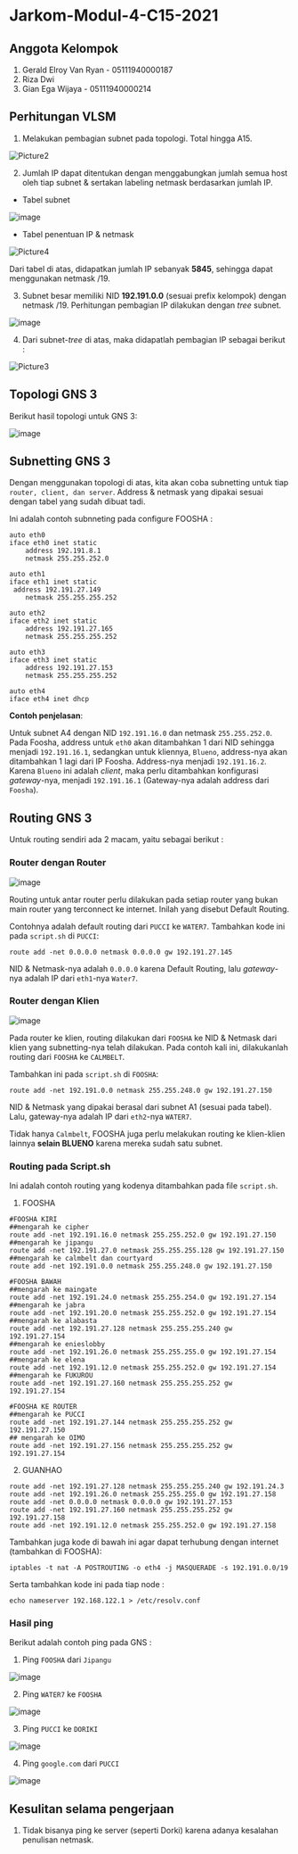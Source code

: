 # Jarkom-Modul-4-C15-2021

## Anggota Kelompok

1. Gerald Elroy Van Ryan - 05111940000187
2. Riza Dwi
3. Gian Ega Wijaya - 05111940000214


## Perhitungan VLSM

1. Melakukan pembagian subnet pada topologi. Total hingga A15.

![Picture2](https://user-images.githubusercontent.com/90212308/143684715-444ae640-d433-4a1c-80ae-cc90cb630d21.png)

2. Jumlah IP dapat ditentukan dengan menggabungkan jumlah semua host oleh tiap subnet & sertakan labeling netmask berdasarkan jumlah IP. 

- Tabel subnet

 ![image](https://user-images.githubusercontent.com/64303057/143678750-1114d5e4-cd74-4322-b029-f82e41cf8db6.png)

- Tabel penentuan IP & netmask

![Picture4](https://user-images.githubusercontent.com/90212308/143684421-d2da8775-aaa0-421c-96cc-7a55141a96ab.png)

Dari tabel di atas, didapatkan jumlah IP sebanyak **5845**, sehingga dapat menggunakan netmask /19.

3. Subnet besar memiliki NID **192.191.0.0** (sesuai prefix kelompok) dengan netmask /19. Perhitungan pembagian IP dilakukan dengan *tree* subnet.

![image](https://user-images.githubusercontent.com/64303057/143679084-cabcdd81-5180-4972-8f01-e970817d10fa.png)

4. Dari subnet-*tree* di atas, maka didapatlah pembagian IP sebagai berikut :

![Picture3](https://user-images.githubusercontent.com/90212308/143684559-28260db9-d717-4056-bf7e-077ce7f178d3.png)

## Topologi GNS 3

Berikut hasil topologi untuk GNS 3: 

![image](https://user-images.githubusercontent.com/64303057/143679521-3782a43a-23d7-487a-b276-04129e973efc.png)

## Subnetting GNS 3

Dengan menggunakan topologi di atas, kita akan coba subnetting untuk tiap `router, client, dan server`. Address & netmask yang dipakai sesuai dengan tabel yang sudah dibuat tadi.

Ini adalah contoh subnneting pada configure FOOSHA :

```
auto eth0
iface eth0 inet static
	address 192.191.8.1
	netmask 255.255.252.0
 
auto eth1
iface eth1 inet static
 address 192.191.27.149
	netmask 255.255.255.252
 
auto eth2
iface eth2 inet static
	address 192.191.27.165
	netmask 255.255.255.252
 
auto eth3
iface eth3 inet static
	address 192.191.27.153
	netmask 255.255.255.252

auto eth4
iface eth4 inet dhcp
```

**Contoh penjelasan**:

Untuk subnet A4 dengan NID `192.191.16.0` dan netmask `255.255.252.0`. Pada Foosha, address untuk `eth0` akan ditambahkan 1 dari NID sehingga menjadi `192.191.16.1`, sedangkan untuk kliennya, `Blueno`, address-nya akan ditambahkan 1 lagi dari IP Foosha. Address-nya menjadi `192.191.16.2`. Karena `Blueno` ini adalah *client*, maka perlu ditambahkan konfigurasi *gateway*-nya, menjadi `192.191.16.1` (Gateway-nya adalah address dari `Foosha`).

## Routing GNS 3

Untuk routing sendiri ada 2 macam, yaitu sebagai berikut :

### Router dengan Router

![image](https://user-images.githubusercontent.com/64303057/143682535-6b8f0353-0445-4e6c-9f83-0d974aade12e.png)

Routing untuk antar router perlu dilakukan  pada setiap router yang bukan main router yang terconnect ke internet. Inilah yang disebut Default Routing. 

Contohnya adalah default routing dari `PUCCI` ke `WATER7`. Tambahkan kode ini pada `script.sh` di `PUCCI`:

```
route add -net 0.0.0.0 netmask 0.0.0.0 gw 192.191.27.145
```

NID & Netmask-nya adalah `0.0.0.0` karena Default Routing, lalu *gateway*-nya adalah IP dari `eth1`-nya `Water7`.

### Router dengan Klien

![image](https://user-images.githubusercontent.com/64303057/143683036-eadaa442-d76e-44db-bfa3-0f7eef5f2d1b.png)

Pada router ke klien, routing dilakukan dari `FOOSHA` ke NID & Netmask dari klien yang subnetting-nya telah dilakukan. Pada contoh kali ini, dilakukanlah routing dari `FOOSHA` ke `CALMBELT`. 

Tambahkan ini pada `script.sh` di `FOOSHA`:
```
route add -net 192.191.0.0 netmask 255.255.248.0 gw 192.191.27.150
```

NID & Netmask yang dipakai berasal dari subnet A1 (sesuai pada tabel). Lalu, gateway-nya adalah IP dari `eth2`-nya `WATER7`.

Tidak hanya `Calmbelt`, FOOSHA juga perlu melakukan routing ke klien-klien lainnya **selain BLUENO** karena mereka sudah satu subnet.

### Routing pada Script.sh

Ini adalah contoh routing yang kodenya ditambahkan pada file `script.sh`.

1. FOOSHA 

```
#FOOSHA KIRI
##mengarah ke cipher
route add -net 192.191.16.0 netmask 255.255.252.0 gw 192.191.27.150
##mengarah ke jipangu
route add -net 192.191.27.0 netmask 255.255.255.128 gw 192.191.27.150
##mengarah ke calmbelt dan courtyard
route add -net 192.191.0.0 netmask 255.255.248.0 gw 192.191.27.150

#FOOSHA BAWAH
##mengarah ke maingate
route add -net 192.191.24.0 netmask 255.255.254.0 gw 192.191.27.154
##mengarah ke jabra
route add -net 192.191.20.0 netmask 255.255.252.0 gw 192.191.27.154
##mengarah ke alabasta
route add -net 192.191.27.128 netmask 255.255.255.240 gw 192.191.27.154
##mengarah ke enieslobby
route add -net 192.191.26.0 netmask 255.255.255.0 gw 192.191.27.154
##mengarah ke elena
route add -net 192.191.12.0 netmask 255.255.252.0 gw 192.191.27.154
##mengarah ke FUKUROU
route add -net 192.191.27.160 netmask 255.255.255.252 gw 192.191.27.154

#FOOSHA KE ROUTER
##mengarah ke PUCCI
route add -net 192.191.27.144 netmask 255.255.255.252 gw 192.191.27.150
## mengarah ke OIMO
route add -net 192.191.27.156 netmask 255.255.255.252 gw 192.191.27.154
```

2. GUANHAO

```
route add -net 192.191.27.128 netmask 255.255.255.240 gw 192.191.24.3
route add -net 192.191.26.0 netmask 255.255.255.0 gw 192.191.27.158
route add -net 0.0.0.0 netmask 0.0.0.0 gw 192.191.27.153
route add -net 192.191.27.160 netmask 255.255.255.252 gw 192.191.27.158
route add -net 192.191.12.0 netmask 255.255.252.0 gw 192.191.27.158
```

Tambahkan juga kode di bawah ini agar dapat terhubung dengan internet (tambahkan di FOOSHA):

```
iptables -t nat -A POSTROUTING -o eth4 -j MASQUERADE -s 192.191.0.0/19
```

Serta tambahkan kode ini pada tiap node :

```
echo nameserver 192.168.122.1 > /etc/resolv.conf
```

### Hasil ping 

Berikut adalah contoh ping pada GNS :

1. Ping `FOOSHA` dari `Jipangu` 

![image](https://user-images.githubusercontent.com/64303057/143683384-0791927d-5046-43bc-adb4-547992dfe900.png)

2. Ping `WATER7` ke `FOOSHA`

![image](https://user-images.githubusercontent.com/64303057/143683424-9782b56d-0c59-474a-a4ed-9c791dfec3ef.png)

3. Ping `PUCCI` ke `DORIKI`

![image](https://user-images.githubusercontent.com/64303057/143683454-f9b275df-fa4d-4018-9985-6a5bcba36bb0.png)

4. Ping `google.com` dari `PUCCI`

![image](https://user-images.githubusercontent.com/64303057/143683475-6b8e95fa-de1c-4c4e-a9d6-4a8364b64971.png)

## Kesulitan selama pengerjaan

1. Tidak bisanya ping ke server (seperti Dorki) karena adanya kesalahan penulisan netmask.












